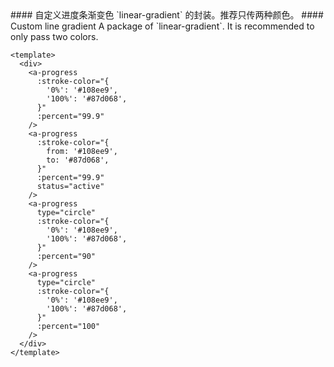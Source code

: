 <cn>
#### 自定义进度条渐变色
`linear-gradient` 的封装。推荐只传两种颜色。
</cn>

<us>
#### Custom line gradient
A package of `linear-gradient`. It is recommended to only pass two colors.
</us>

```vue
<template>
  <div>
    <a-progress
      :stroke-color="{
        '0%': '#108ee9',
        '100%': '#87d068',
      }"
      :percent="99.9"
    />
    <a-progress
      :stroke-color="{
        from: '#108ee9',
        to: '#87d068',
      }"
      :percent="99.9"
      status="active"
    />
    <a-progress
      type="circle"
      :stroke-color="{
        '0%': '#108ee9',
        '100%': '#87d068',
      }"
      :percent="90"
    />
    <a-progress
      type="circle"
      :stroke-color="{
        '0%': '#108ee9',
        '100%': '#87d068',
      }"
      :percent="100"
    />
  </div>
</template>
```
